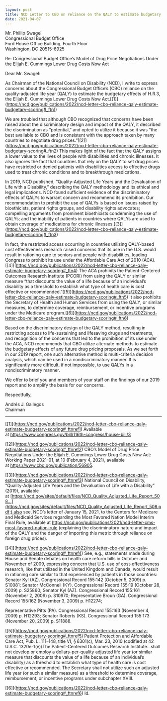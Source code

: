 ```yaml
---
layout: post
title: NCD Letter to CBO on reliance on the QALY to estimate budgetary scoring
date: 2021-04-07
---
```

Mr. Phillip Swagel\
Congressional Budget Office\
Ford House Office Building, Fourth Floor\
Washington, DC 20515-6925

Re: Congressional Budget Office’s Model of Drug Price Negotiations Under the Elijah E. Cummings Lower Drug Costs Now Act

Dear Mr. Swagel:

As Chairman of the National Council on Disability (NCD), I write to express concerns about the Congressional Budget Office’s (CBO) reliance on the quality-adjusted life year (QALY) to estimate the budgetary effects of H.R.3, the Elijah E. Cummings Lower Drug Costs Now Act.[\[1]](https://ncd.gov/publications/2022/ncd-letter-cbo-reliance-qaly-estimate-budgetary-scoring#_ftn1)

We are troubled that although CBO recognized that concerns have been raised about the discriminatory design and impact of the QALY, it described the discrimination as “potential,” and opted to utilize it because it was “the best available to CBO and is consistent with the approach taken by many countries to negotiate drug prices.”[\[2]](https://ncd.gov/publications/2022/ncd-letter-cbo-reliance-qaly-estimate-budgetary-scoring#_ftn2) This makes light of the fact that the QALY assigns a lower value to the lives of people with disabilities and chronic illnesses. It also ignores the fact that countries that rely on the QALY to set drug prices have restricted or denied patients with disabilities access to effective drugs used to treat chronic conditions and to breakthrough medications.

In 2019, NCD published, “Quality-Adjusted Life Years and the Devaluation of Life with a Disability,” describing the QALY methodology and its ethical and legal implications. NCD found sufficient evidence of the discriminatory effects of QALYs to warrant concern and recommend its prohibition. Our recommendation to prohibit the use of QALYs is based on issues raised by bioethicists, patient rights groups, and disability rights advocates; compelling arguments from prominent bioethicists condemning the use of QALYs; and the inability of patients in countries where QALYs are used to obtain coverage of medications for chronic illnesses.[\[3]](https://ncd.gov/publications/2022/ncd-letter-cbo-reliance-qaly-estimate-budgetary-scoring#_ftn3)

In fact, the restricted access occurring in countries utilizing QALY-based cost effectiveness research raised concerns that its use in the U.S. would result in rationing care to seniors and people with disabilities, leading Congress to prohibit its use under the Affordable Care Act of 2010 (ACA).[\[4]](https://ncd.gov/publications/2022/ncd-letter-cbo-reliance-qaly-estimate-budgetary-scoring#_ftn4) The ACA prohibits the Patient-Centered Outcomes Research Institute (PCORI) from using the QALY or similar measure “that discounts the value of a life because of an individual’s disability as a threshold to establish what type of health care is cost effective or recommended.”[\[5]](https://ncd.gov/publications/2022/ncd-letter-cbo-reliance-qaly-estimate-budgetary-scoring#_ftn5) It also prohibits the Secretary of Health and Human Services from using the QALY, or similar measures, to determine coverage, reimbursement, or incentive programs under the Medicare program.[\[6]](https://ncd.gov/publications/2022/ncd-letter-cbo-reliance-qaly-estimate-budgetary-scoring#_ftn6)

Based on the discriminatory design of the QALY method, resulting in restricting access to life-sustaining and lifesaving drugs and treatments, and recognition of the concerns that led to the prohibition of its use under the ACA, NCD recommends that CBO utilize alternate methods to estimate the budgetary effects of any future drug pricing proposals. As we set forth in our 2019 report, one such alternative method is multi-criteria decision analysis, which can be used in a nondiscriminatory manner. It is significantly more difficult, if not impossible, to use QALYs in a nondiscriminatory manner.

We offer to brief you and members of your staff on the findings of our 2019 report and to amplify the basis for our concerns.

Respectfully,

Andrés J. Gallegos\
Chairman



- - -

[\[1]](https://ncd.gov/publications/2022/ncd-letter-cbo-reliance-qaly-estimate-budgetary-scoring#_ftnref1) Available at <https://www.congress.gov/bill/116th-congress/house-bill/3>

[\[2]](https://ncd.gov/publications/2022/ncd-letter-cbo-reliance-qaly-estimate-budgetary-scoring#_ftnref2) CBO’s Model of Drug Price Negotiations Under the Elijah E. Cummings Lower Drug Costs Now Act: Working Paper 2021-01, at 10 (February 4, 2021), available at <https://www.cbo.gov/publication/56905>.

[\[3]](https://ncd.gov/publications/2022/ncd-letter-cbo-reliance-qaly-estimate-budgetary-scoring#_ftnref3) National Council on Disability, “Quality-Adjusted Life Years and the Devaluation of Life with a Disability” (2019), available at [https://ncd.gov/sites/default/files/NCD_Quality_Adjusted_Life_Report_508...](https://ncd.gov/sites/default/files/NCD_Quality_Adjusted_Life_Report_508.pdf;) also see, NCD’s letter of January 15, 2021, to the Centers for Medicare and Medicaid Services regarding the Most Favored Nation Model Interim Final Rule, available at <https://ncd.gov/publications/2021/ncd-letter-cms-most-favored-nation-rule> (explaining the discriminatory nature and impact of the QALY and the danger of importing this metric through reliance on foreign drug prices).

[\[4]](https://ncd.gov/publications/2022/ncd-letter-cbo-reliance-qaly-estimate-budgetary-scoring#_ftnref4) See, e.g., statements made during House and Senate debates on health care reform bills in October and November of 2009, expressing concern that U.S. use of cost-effectiveness research, like that utilized in the United Kingdom and Canada, would result in rationing care similar to that experienced by patients in those countries: Senator Kyl (AZ). Congressional Record 155:142 (October 5, 2009) p. S10081; Senator McConnell (KY). Congressional Record 155:19 (October 28, 2009) p. S25860; Senator Kyl (AZ). Congressional Record 155:161 (November 2, 2009) p. S10970; Representative Broun (GA). Congressional Record 155:162 (November 3, 2009) p. H12274;

Representative Pitts (PA). Congressional Record 155:163 (November 4, 2009) p. H12293; Senator Roberts (KS). Congressional Record 155:173 (November 20, 2009) p. S11888.

[\[5]](https://ncd.gov/publications/2022/ncd-letter-cbo-reliance-qaly-estimate-budgetary-scoring#_ftnref5) Patient Protection and Affordable Care Act, Pub. L. 111–148, title VI, § 6301(c), Mar. 23, 2010 (codified at 42 U.S.C. 1320e-1(e)(The Patient-Centered Outcomes Research Institute…shall not develop or employ a dollars-per-quality adjusted life year (or similar measure that discounts the value of a life because of an individual’s disability) as a threshold to establish what type of health care is cost effective or recommended. The Secretary shall not utilize such an adjusted life year (or such a similar measure) as a threshold to determine coverage, reimbursement, or incentive programs under subchapter XVIII.

[\[6]](https://ncd.gov/publications/2022/ncd-letter-cbo-reliance-qaly-estimate-budgetary-scoring#_ftnref6) Id.
